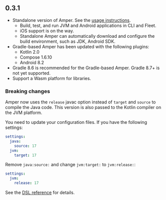 ## 0.3.1

* Standalone version of Amper. See the [usage instructions](docs/Usage.md#using-the-standalone-amper-version-from-the-command-line).
  * Build, test, and run JVM and Android applications in CLI and Fleet.
  * iOS support is on the way.
  * Standalone Amper can automatically download and configure the build environment, such as JDK, Android SDK.
* Gradle-based Amper has been updated with the following plugins:
  * Kotlin 2.0
  * Compose 1.6.10
  * Android 8.2
* Gradle 8.6 is recommended for the Gradle-based Amper. Gradle 8.7+ is not yet supported. 
* Support a Wasm platform for libraries. 

### Breaking changes

Amper now uses the `release` javac option instead of `target` and `source` to compile the Java code. 
This version is also passed to the Kotlin compiler on the JVM platform.   

You need to update your configuration files. If you have the following settings:

```yaml
settings:
  java:
    source: 17
  jvm:
    target: 17
```

Remove `java:source:` and change `jvm:target:` to `jvm:release:`: 
```yaml
settings:
  jvm:
    release: 17
```

See the [DSL reference](docs/DSLReference.md#jvm) for details.